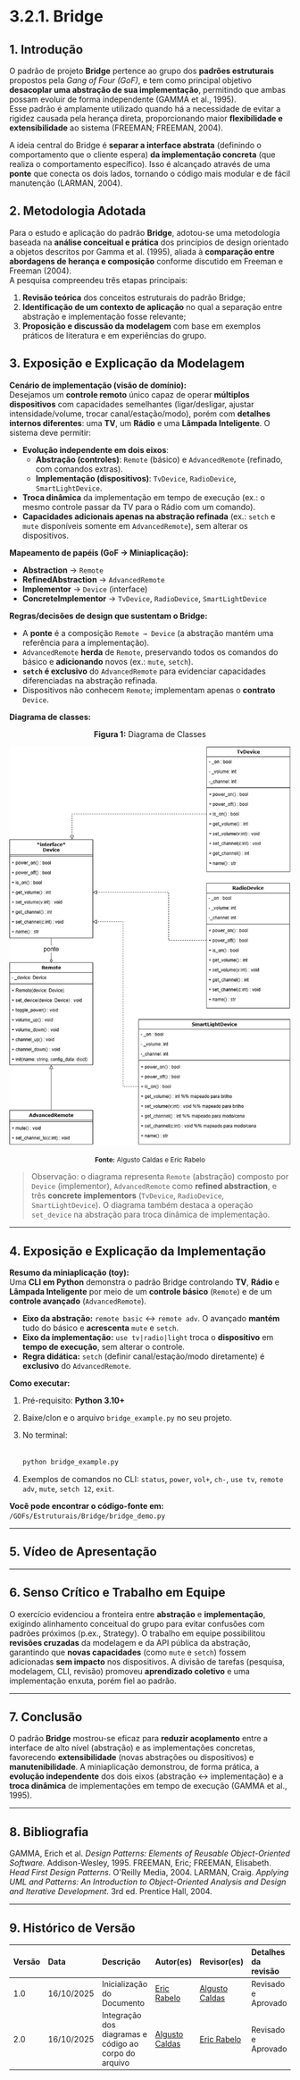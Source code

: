 # 3.2.1. Bridge

## 1. Introdução

O padrão de projeto **Bridge** pertence ao grupo dos **padrões estruturais** propostos pela _Gang of Four (GoF)_, e tem como principal objetivo **desacoplar uma abstração de sua implementação**, permitindo que ambas possam evoluir de forma independente (GAMMA et al., 1995).  
Esse padrão é amplamente utilizado quando há a necessidade de evitar a rigidez causada pela herança direta, proporcionando maior **flexibilidade e extensibilidade** ao sistema (FREEMAN; FREEMAN, 2004).

A ideia central do Bridge é **separar a interface abstrata** (definindo o comportamento que o cliente espera) **da implementação concreta** (que realiza o comportamento específico). Isso é alcançado através de uma **ponte** que conecta os dois lados, tornando o código mais modular e de fácil manutenção (LARMAN, 2004).

## 2. Metodologia Adotada

Para o estudo e aplicação do padrão **Bridge**, adotou-se uma metodologia baseada na **análise conceitual e prática** dos princípios de design orientado a objetos descritos por Gamma et al. (1995), aliada à **comparação entre abordagens de herança e composição** conforme discutido em Freeman e Freeman (2004).  
A pesquisa compreendeu três etapas principais:

1. **Revisão teórica** dos conceitos estruturais do padrão Bridge;
2. **Identificação de um contexto de aplicação** no qual a separação entre abstração e implementação fosse relevante;
3. **Proposição e discussão da modelagem** com base em exemplos práticos de literatura e em experiências do grupo.

## 3. Exposição e Explicação da Modelagem

**Cenário de implementação (visão de domínio):**  
Desejamos um **controle remoto** único capaz de operar **múltiplos dispositivos** com capacidades semelhantes (ligar/desligar, ajustar intensidade/volume, trocar canal/estação/modo), porém com **detalhes internos diferentes**: uma **TV**, um **Rádio** e uma **Lâmpada Inteligente**. O sistema deve permitir:

- **Evolução independente em dois eixos**:
  - **Abstração (controles)**: `Remote` (básico) e `AdvancedRemote` (refinado, com comandos extras).
  - **Implementação (dispositivos)**: `TvDevice`, `RadioDevice`, `SmartLightDevice`.
- **Troca dinâmica** da implementação em tempo de execução (ex.: o mesmo controle passar da TV para o Rádio com um comando).
- **Capacidades adicionais apenas na abstração refinada** (ex.: `setch` e `mute` disponíveis somente em `AdvancedRemote`), sem alterar os dispositivos.

**Mapeamento de papéis (GoF → Miniaplicação):**

- **Abstraction** → `Remote`
- **RefinedAbstraction** → `AdvancedRemote`
- **Implementor** → `Device` (interface)
- **ConcreteImplementor** → `TvDevice`, `RadioDevice`, `SmartLightDevice`

**Regras/decisões de design que sustentam o Bridge:**

- A **ponte** é a composição `Remote → Device` (a abstração mantém uma referência para a implementação).
- `AdvancedRemote` **herda** de `Remote`, preservando todos os comandos do básico e **adicionando** novos (ex.: `mute`, `setch`).
- **`setch` é exclusivo** do `AdvancedRemote` para evidenciar capacidades diferenciadas na abstração refinada.
- Dispositivos não conhecem `Remote`; implementam apenas o **contrato** `Device`.

**Diagrama de classes:**

<p align="center" style="font-size: 12;"><b>Figura 1:</b> Diagrama de Classes</p>

<div style="text-align: center;">

![Bridge](../assets/diagrama-bridge.png)

</div>

<p align="center" style="font-size: 12;"><small><b>Fonte:</b> Algusto Caldas e Eric Rabelo</small></p>

> Observação: o diagrama representa `Remote` (abstração) composto por `Device` (implementor), `AdvancedRemote` como **refined abstraction**, e três **concrete implementors** (`TvDevice`, `RadioDevice`, `SmartLightDevice`). O diagrama também destaca a operação `set_device` na abstração para troca dinâmica de implementação.

---

## 4. Exposição e Explicação da Implementação

**Resumo da miniaplicação (toy):**  
Uma **CLI em Python** demonstra o padrão Bridge controlando **TV**, **Rádio** e **Lâmpada Inteligente** por meio de um **controle básico** (`Remote`) e de um **controle avançado** (`AdvancedRemote`).

- **Eixo da abstração:** `remote basic` ↔ `remote adv`. O avançado **mantém** tudo do básico e **acrescenta** `mute` e `setch`.
- **Eixo da implementação:** `use tv|radio|light` troca o **dispositivo** em **tempo de execução**, sem alterar o controle.
- **Regra didática:** `setch` (definir canal/estação/modo diretamente) é **exclusivo** do `AdvancedRemote`.

**Como executar:**

1. Pré-requisito: **Python 3.10+**
2. Baixe/clon e o arquivo `bridge_example.py` no seu projeto.
3. No terminal:

   ```bash

   python bridge_example.py
   ```

4. Exemplos de comandos no CLI: `status`, `power`, `vol+`, `ch-`, `use tv`, `remote adv`, `mute`, `setch 12`, `exit`.

**Você pode encontrar o código-fonte em:** `/GOFs/Estruturais/Bridge/bridge_demo.py`

---

## 5. Vídeo de Apresentação

---

## 6. Senso Crítico e Trabalho em Equipe

O exercício evidenciou a fronteira entre **abstração** e **implementação**, exigindo alinhamento conceitual do grupo para evitar confusões com padrões próximos (p.ex., Strategy). O trabalho em equipe possibilitou **revisões cruzadas** da modelagem e da API pública da abstração, garantindo que **novas capacidades** (como `mute` e `setch`) fossem adicionadas **sem impacto** nos dispositivos. A divisão de tarefas (pesquisa, modelagem, CLI, revisão) promoveu **aprendizado coletivo** e uma implementação enxuta, porém fiel ao padrão.

---

## 7. Conclusão

O padrão **Bridge** mostrou-se eficaz para **reduzir acoplamento** entre a interface de alto nível (abstração) e as implementações concretas, favorecendo **extensibilidade** (novas abstrações ou dispositivos) e **manutenibilidade**. A miniaplicação demonstrou, de forma prática, a **evolução independente** dos dois eixos (abstração ↔ implementação) e a **troca dinâmica** de implementações em tempo de execução (GAMMA et al., 1995).

---

## 8. Bibliografia

GAMMA, Erich et al. _Design Patterns: Elements of Reusable Object-Oriented Software._ Addison-Wesley, 1995.
FREEMAN, Eric; FREEMAN, Elisabeth. _Head First Design Patterns._ O'Reilly Media, 2004.
LARMAN, Craig. _Applying UML and Patterns: An Introduction to Object-Oriented Analysis and Design and Iterative Development._ 3rd ed. Prentice Hall, 2004.

---

## 9. Histórico de Versão

| Versão | Data       | Descrição                                             | Autor(es)                                       | Revisor(es)                                     | Detalhes da revisão |
| :----- | :--------- | :---------------------------------------------------- | :---------------------------------------------- | :---------------------------------------------- | :------------------ |
| 1.0    | 16/10/2025 | Inicialização do Documento                            | [Eric Rabelo](https://github.com/rabelzx)       | [Algusto Caldas](https://github.com/Algusto-RC) | Revisado e Aprovado |
| 2.0    | 16/10/2025 | Integração dos diagramas e código ao corpo do arquivo | [Algusto Caldas](https://github.com/Algusto-RC) | [Eric Rabelo](https://github.com/rabelzx)       | Revisado e Aprovado |
